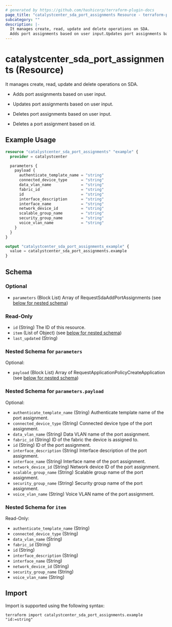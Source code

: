```yaml
---
# generated by https://github.com/hashicorp/terraform-plugin-docs
page_title: "catalystcenter_sda_port_assignments Resource - terraform-provider-catalystcenter"
subcategory: ""
description: |-
  It manages create, read, update and delete operations on SDA.
  Adds port assignments based on user input.Updates port assignments based on user input.Deletes port assignments based on user input.Deletes a port assignment based on id.
---
```


# catalystcenter_sda_port_assignments (Resource)

It manages create, read, update and delete operations on SDA.

- Adds port assignments based on user input.

- Updates port assignments based on user input.

- Deletes port assignments based on user input.

- Deletes a port assignment based on id.

## Example Usage

```terraform
resource "catalystcenter_sda_port_assignments" "example" {
  provider = catalystcenter

  parameters {
    payload {
      authenticate_template_name = "string"
      connected_device_type      = "string"
      data_vlan_name             = "string"
      fabric_id                  = "string"
      id                         = "string"
      interface_description      = "string"
      interface_name             = "string"
      network_device_id          = "string"
      scalable_group_name        = "string"
      security_group_name        = "string"
      voice_vlan_name            = "string"
    }
  }
}

output "catalystcenter_sda_port_assignments_example" {
  value = catalystcenter_sda_port_assignments.example
}
```

<!-- schema generated by tfplugindocs -->
## Schema

### Optional

- `parameters` (Block List) Array of RequestSdaAddPortAssignments (see [below for nested schema](#nestedblock--parameters))

### Read-Only

- `id` (String) The ID of this resource.
- `item` (List of Object) (see [below for nested schema](#nestedatt--item))
- `last_updated` (String)

<a id="nestedblock--parameters"></a>
### Nested Schema for `parameters`

Optional:

- `payload` (Block List) Array of RequestApplicationPolicyCreateApplication (see [below for nested schema](#nestedblock--parameters--payload))

<a id="nestedblock--parameters--payload"></a>
### Nested Schema for `parameters.payload`

Optional:

- `authenticate_template_name` (String) Authenticate template name of the port assignment.
- `connected_device_type` (String) Connected device type of the port assignment.
- `data_vlan_name` (String) Data VLAN name of the port assignment.
- `fabric_id` (String) ID of the fabric the device is assigned to.
- `id` (String) ID of the port assignment.
- `interface_description` (String) Interface description of the port assignment.
- `interface_name` (String) Interface name of the port assignment.
- `network_device_id` (String) Network device ID of the port assignment.
- `scalable_group_name` (String) Scalable group name of the port assignment.
- `security_group_name` (String) Security group name of the port assignment.
- `voice_vlan_name` (String) Voice VLAN name of the port assignment.



<a id="nestedatt--item"></a>
### Nested Schema for `item`

Read-Only:

- `authenticate_template_name` (String)
- `connected_device_type` (String)
- `data_vlan_name` (String)
- `fabric_id` (String)
- `id` (String)
- `interface_description` (String)
- `interface_name` (String)
- `network_device_id` (String)
- `security_group_name` (String)
- `voice_vlan_name` (String)

## Import

Import is supported using the following syntax:

```shell
terraform import catalystcenter_sda_port_assignments.example "id:=string"
```
